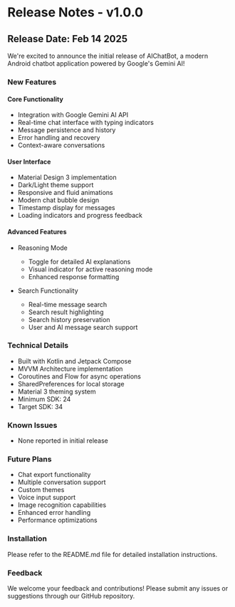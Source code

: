 # Release Notes - v1.0.0

## Release Date: Feb 14 2025

We're excited to announce the initial release of AIChatBot, a modern Android chatbot application powered by Google's Gemini AI!

### New Features

#### Core Functionality
- Integration with Google Gemini AI API
- Real-time chat interface with typing indicators
- Message persistence and history
- Error handling and recovery
- Context-aware conversations

#### User Interface
- Material Design 3 implementation
- Dark/Light theme support
- Responsive and fluid animations
- Modern chat bubble design
- Timestamp display for messages
- Loading indicators and progress feedback

#### Advanced Features
- Reasoning Mode
  - Toggle for detailed AI explanations
  - Visual indicator for active reasoning mode
  - Enhanced response formatting

- Search Functionality
  - Real-time message search
  - Search result highlighting
  - Search history preservation
  - User and AI message search support

### Technical Details

- Built with Kotlin and Jetpack Compose
- MVVM Architecture implementation
- Coroutines and Flow for async operations
- SharedPreferences for local storage
- Material 3 theming system
- Minimum SDK: 24
- Target SDK: 34

### Known Issues

- None reported in initial release

### Future Plans

- Chat export functionality
- Multiple conversation support
- Custom themes
- Voice input support
- Image recognition capabilities
- Enhanced error handling
- Performance optimizations

### Installation

Please refer to the README.md file for detailed installation instructions.

### Feedback

We welcome your feedback and contributions! Please submit any issues or suggestions through our GitHub repository. 
